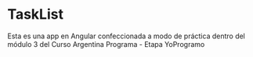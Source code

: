 # TaskList
Esta es una app en Angular confeccionada a modo de práctica dentro del módulo 3 del Curso Argentina Programa - Etapa YoProgramo
